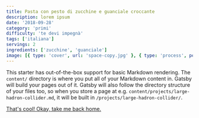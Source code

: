 ```yaml
---
title: Pasta con pesto di zucchine e guanciale croccante
description: lorem ipsum
date: '2018-09-28'
category: 'primi'
difficulty: 'te devi impegnà'
tags: ['italiana']
servings: 2
ingredients: ['zucchine', 'guanciale']
image: [{ type: 'cover', url: 'space-copy.jpg' }, { type: 'process', position: 0, url: 'space-copy.jpg' }]
---
```


This starter has out-of-the-box support for basic Markdown rendering. The `content/` directory is where you put all of your Markdown content in. Gatsby will build your pages out of it. Gatsby will also follow the directory structure of your files too, so when you store a page at e.g. `content/projects/large-hadron-collider.md`, it will be built in `/projects/large-hadron-collider/`.

[That's cool! Okay, take me back home.](/)
